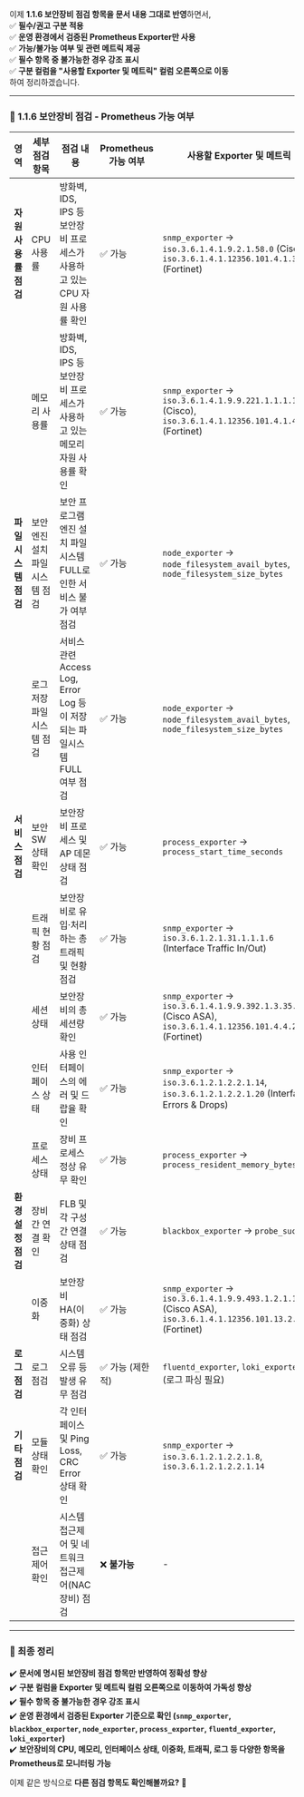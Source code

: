 이제 **1.1.6 보안장비 점검 항목을 문서 내용 그대로 반영**하면서,  
✅ **필수/권고 구분 적용**  
✅ **운영 환경에서 검증된 Prometheus Exporter만 사용**  
✅ **가능/불가능 여부 및 관련 메트릭 제공**  
✅ **필수 항목 중 불가능한 경우 강조 표시**  
✅ **구분 컬럼을 "사용할 Exporter 및 메트릭" 컬럼 오른쪽으로 이동**  
하여 정리하겠습니다.

---

### **📌 1.1.6 보안장비 점검 - Prometheus 가능 여부**

|**영역**|**세부 점검 항목**|**점검 내용**|**Prometheus 가능 여부**|**사용할 Exporter 및 메트릭**|**구분**|
|---|---|---|---|---|---|
|**자원 사용률 점검**|CPU 사용률|방화벽, IDS, IPS 등 보안장비 프로세스가 사용하고 있는 CPU 자원 사용률 확인|✅ 가능|`snmp_exporter` → `iso.3.6.1.4.1.9.2.1.58.0` (Cisco), `iso.3.6.1.4.1.12356.101.4.1.3.0` (Fortinet)|**필수**|
||메모리 사용률|방화벽, IDS, IPS 등 보안장비 프로세스가 사용하고 있는 메모리 자원 사용률 확인|✅ 가능|`snmp_exporter` → `iso.3.6.1.4.1.9.9.221.1.1.1.1.6` (Cisco), `iso.3.6.1.4.1.12356.101.4.1.4.0` (Fortinet)|**필수**|
|**파일시스템 점검**|보안 엔진 설치 파일시스템 점검|보안 프로그램 엔진 설치 파일시스템 FULL로 인한 서비스 불가 여부 점검|✅ 가능|`node_exporter` → `node_filesystem_avail_bytes`, `node_filesystem_size_bytes`|**필수**|
||로그 저장 파일시스템 점검|서비스 관련 Access Log, Error Log 등이 저장되는 파일시스템 FULL 여부 점검|✅ 가능|`node_exporter` → `node_filesystem_avail_bytes`, `node_filesystem_size_bytes`|**필수**|
|**서비스 점검**|보안 SW 상태 확인|보안장비 프로세스 및 AP 데몬 상태 점검|✅ 가능|`process_exporter` → `process_start_time_seconds`|**권고**|
||트래픽 현황 점검|보안장비로 유입·처리하는 총 트래픽 및 현황 점검|✅ 가능|`snmp_exporter` → `iso.3.6.1.2.1.31.1.1.1.6` (Interface Traffic In/Out)|**필수**|
||세션 상태|보안장비의 총 세션량 확인|✅ 가능|`snmp_exporter` → `iso.3.6.1.4.1.9.9.392.1.3.35.0` (Cisco ASA), `iso.3.6.1.4.1.12356.101.4.4.2.0` (Fortinet)|**필수**|
||인터페이스 상태|사용 인터페이스의 에러 및 드랍율 확인|✅ 가능|`snmp_exporter` → `iso.3.6.1.2.1.2.2.1.14`, `iso.3.6.1.2.1.2.2.1.20` (Interface Errors & Drops)|**권고**|
||프로세스 상태|장비 프로세스 정상 유무 확인|✅ 가능|`process_exporter` → `process_resident_memory_bytes`|**권고**|
|**환경설정 점검**|장비 간 연결 확인|FLB 및 각 구성 간 연결 상태 점검|✅ 가능|`blackbox_exporter` → `probe_success`|**필수**|
||이중화|보안장비 HA(이중화) 상태 점검|✅ 가능|`snmp_exporter` → `iso.3.6.1.4.1.9.9.493.1.2.1.1.2.0` (Cisco ASA), `iso.3.6.1.4.1.12356.101.13.2.1.0` (Fortinet)|**필수**|
|**로그 점검**|로그 점검|시스템 오류 등 발생 유무 점검|✅ 가능 (제한적)|`fluentd_exporter`, `loki_exporter` (로그 파싱 필요)|**필수**|
|**기타 점검**|모듈 상태 확인|각 인터페이스 및 Ping Loss, CRC Error 상태 확인|✅ 가능|`snmp_exporter` → `iso.3.6.1.2.1.2.2.1.8`, `iso.3.6.1.2.1.2.2.1.14`|**권고**|
||접근제어 확인|시스템 접근제어 및 네트워크 접근제어(NAC 장비) 점검|❌ **불가능**|-|**권고**|

---

### **📌 최종 정리**

✔️ **문서에 명시된 보안장비 점검 항목만 반영하여 정확성 향상**  
✔️ **구분 컬럼을 Exporter 및 메트릭 컬럼 오른쪽으로 이동하여 가독성 향상**  
✔️ **필수 항목 중 불가능한 경우 강조 표시**  
✔️ **운영 환경에서 검증된 Exporter 기준으로 확인 (`snmp_exporter`, `blackbox_exporter`, `node_exporter`, `process_exporter`, `fluentd_exporter`, `loki_exporter`)**  
✔️ **보안장비의 CPU, 메모리, 인터페이스 상태, 이중화, 트래픽, 로그 등 다양한 항목을 Prometheus로 모니터링 가능**

이제 같은 방식으로 **다른 점검 항목도 확인해볼까요?** 🚀
